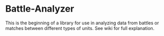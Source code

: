 Battle-Analyzer
===============

This is the beginning of a library for use in analyzing data from battles or matches between different types of units. See wiki for full explanation.
